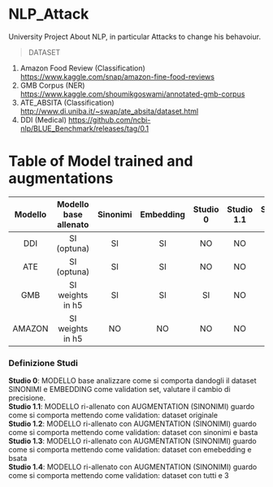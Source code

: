 # NLP_Attack
University Project About NLP, in particular Attacks to change his behavoiur.
> DATASET
1. Amazon Food Review (Classification)      https://www.kaggle.com/snap/amazon-fine-food-reviews
2. GMB Corpus (NER)                         https://www.kaggle.com/shoumikgoswami/annotated-gmb-corpus
3. ATE_ABSITA (Classification)              http://www.di.uniba.it/~swap/ate_absita/dataset.html
4. DDI (Medical)                            https://github.com/ncbi-nlp/BLUE_Benchmark/releases/tag/0.1

# Table of Model trained and augmentations

Modello  | Modello base allenato | Sinonimi | Embedding | Studio 0 | Studio 1.1 | Studio 1.2 |  Studio 1.3 |  Studio 1.4 |
:------: | :-------------------: | :------: | :-------: | :------: | :--------: | :--------: | :---------: | :---------: |
DDI      |  SI (optuna)          | SI       |  SI       | NO       | NO         | NO         | NO          | NO          |
ATE      |  SI (optuna)          | SI       |  SI       | NO       | NO         | NO         | NO          | NO          |
GMB      |  SI weights in h5     | SI       |  SI       | SI       | NO         | NO         | NO          | NO          |
AMAZON   |  SI weights in h5     | NO       |  NO       | NO       | NO         | NO         | NO          | NO          |

### Definizione Studi 
**Studio 0**: MODELLO base analizzare come si comporta dandogli il dataset SINONIMI e EMBEDDING come validation set, valutare il cambio di precisione. </br> 
**Studio 1.1**: MODELLO ri-allenato con AUGMENTATION (SINONIMI) guardo come si comporta mettendo come validation: dataset originale </br>
**Studio 1.2**: MODELLO ri-allenato con AUGMENTATION (SINONIMI) guardo come si comporta mettendo come validation: dataset con sinonimi e basta </br>
**Studio 1.3**: MODELLO ri-allenato con AUGMENTATION (SINONIMI) guardo come si comporta mettendo come validation: dataset con emebedding e bsata </br>
**Studio 1.4**: MODELLO ri-allenato con AUGMENTATION (SINONIMI) guardo come si comporta mettendo come validation: dataset con tutti e 3 </br>
